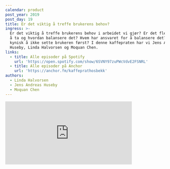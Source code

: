 ```yaml
---
calendar: product
post_year: 2019
post_day: 19
title: Er det viktig å treffe brukerens behov?
ingress: >-
  Er det viktig å treffe brukerens behov i arbeidet vi gjør? Er det flere hensyn
  å ta og hvordan balansere det? Hvem har ansvaret for å balansere det? Blir det
  kynisk å ikke sette brukeren først? I denne kaffepraten har vi Jens Andreas
  Huseby, Linda Halvorsen og Moquan Chen.
links:
  - title: Alle episoder på Spotify
    url: 'https://open.spotify.com/show/6SVNY97zuPWcVdvE2FSNRL'
  - title: Alle episoder på Anchor
    url: 'https://anchor.fm/kaffeprathosbekk'
authors:
  - Linda Halvorsen
  - Jens Andreas Huseby
  - Moquan Chen
---
```

<iframe src="https://anchor.fm/kaffeprathosbekk/embed/episodes/--e94b3s" height="200px" width="400px" frameborder="0" scrolling="no"></iframe>
